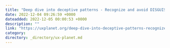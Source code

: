 ```yaml
---
title: "Deep dive into deceptive patterns - Recognize and avoid DISGUISED ADS"
date: 2022-12-04 09:26:59 +0000
dateadded: 2022-12-05 00:00:53 +0000
description: ""
link: "https://uxplanet.org/deep-dive-into-deceptive-patterns-recognize-and-avoid-disguised-ads-39576d672b36?source=rss----819cc2aaeee0---4"
category:
directory: _directory/ux-planet.md
---
```

